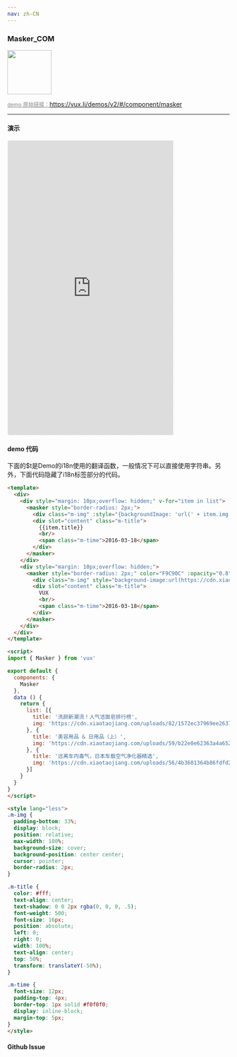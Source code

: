 ```yaml
---
nav: zh-CN
---
```



### Masker_COM

<img width="100" src="http://qr.topscan.com/api.php?text=https%3A%2F%2Fvux.li%2Fdemos%2Fv2%2F%23%2Fcomponent%2Fmasker"/>

<a href="https://vux.li/demos/v2/#/component/masker" target="_blank" style="font-size:12px;color:#888;">demo 原始链接：https://vux.li/demos/v2/#/component/masker</a>



---

#### 演示

 <div style="width:377px;height:667px;display:inline-block;border:1px dashed #ececec;border-radius:5px;overflow:hidden;">
   <iframe src="https://vux.li/demos/v2/#/component/masker" width="375" height="667" border="0" frameborder="0"></iframe>
 </div>

#### demo 代码

<p class="tip">下面的$t是Demo的i18n使用的翻译函数，一般情况下可以直接使用字符串。另外，下面代码隐藏了i18n标签部分的代码。</p>

``` html
<template>
  <div>
    <div style="margin: 10px;overflow: hidden;" v-for="item in list">
      <masker style="border-radius: 2px;">
        <div class="m-img" :style="{backgroundImage: 'url(' + item.img + ')'}"></div>
        <div slot="content" class="m-title">
          {{item.title}}
          <br/>
          <span class="m-time">2016-03-18</span>
        </div>
      </masker>
    </div>
    <div style="margin: 10px;overflow: hidden;">
      <masker style="border-radius: 2px;" color="F9C90C" :opacity="0.8">
        <div class="m-img" style="background-image:url(https://cdn.xiaotaojiang.com/uploads/56/4b3601364b86fdfd234ef11d8712ad/_.jpg)"></div>
        <div slot="content" class="m-title">
          VUX
          <br/>
          <span class="m-time">2016-03-18</span>
        </div>
      </masker>
    </div>
  </div>
</template>

<script>
import { Masker } from 'vux'

export default {
  components: {
    Masker
  },
  data () {
    return {
      list: [{
        title: '洗颜新潮流！人气洁面皂排行榜',
        img: 'https://cdn.xiaotaojiang.com/uploads/82/1572ec37969ee263735262dc017975/_.jpg'
      }, {
        title: '美容用品 & 日用品（上）',
        img: 'https://cdn.xiaotaojiang.com/uploads/59/b22e0e62363a4a652f28630b3233b9/_.jpg'
      }, {
        title: '远离车内毒气，日本车载空气净化器精选',
        img: 'https://cdn.xiaotaojiang.com/uploads/56/4b3601364b86fdfd234ef11d8712ad/_.jpg'
      }]
    }
  }
}
</script>

<style lang="less">
.m-img {
  padding-bottom: 33%;
  display: block;
  position: relative;
  max-width: 100%;
  background-size: cover;
  background-position: center center;
  cursor: pointer;
  border-radius: 2px;
}

.m-title {
  color: #fff;
  text-align: center;
  text-shadow: 0 0 2px rgba(0, 0, 0, .5);
  font-weight: 500;
  font-size: 16px;
  position: absolute;
  left: 0;
  right: 0;
  width: 100%;
  text-align: center;
  top: 50%;
  transform: translateY(-50%);
}

.m-time {
  font-size: 12px;
  padding-top: 4px;
  border-top: 1px solid #f0f0f0;
  display: inline-block;
  margin-top: 5px;
}
</style>

```


#### Github Issue